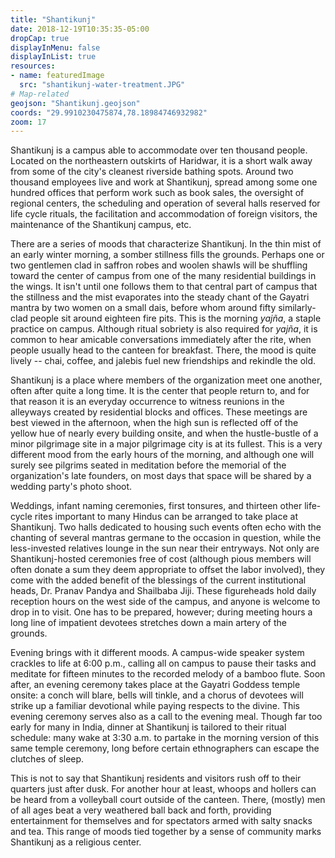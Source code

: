 ```yaml
---
title: "Shantikunj"
date: 2018-12-19T10:35:35-05:00
dropCap: true
displayInMenu: false
displayInList: true
resources:
- name: featuredImage
  src: "shantikunj-water-treatment.JPG"
# Map-related
geojson: "Shantikunj.geojson"
coords: "29.9910230475874,78.18984746932982"
zoom: 17
---
```


Shantikunj is a campus able to accommodate over ten thousand people. Located on the northeastern outskirts of Haridwar, it is a short walk away from some of the city's cleanest riverside bathing spots. Around two thousand employees live and work at Shantikunj, spread among some one hundred offices that perform work such as book sales, the oversight of regional centers, the scheduling and operation of several halls reserved for life cycle rituals, the facilitation and accommodation of foreign visitors, the maintenance of the Shantikunj campus, etc.

There are a series of moods that characterize Shantikunj. In the thin mist of an early winter morning, a somber stillness fills the grounds. Perhaps one or two gentlemen clad in saffron robes and woolen shawls will be shuffling toward the center of campus from one of the many residential buildings in the wings. It isn't until one follows them to that central part of campus that the stillness and the mist evaporates into the steady chant of the Gayatri mantra by two women on a small dais, before whom around fifty similarly-clad people sit around eighteen fire pits. This is the morning _yajña_, a staple practice on campus. Although ritual sobriety is also required for _yajña_, it is common to hear amicable conversations immediately after the rite, when people usually head to the canteen for breakfast. There, the mood is quite lively -- chai, coffee, and jalebis fuel new friendships and rekindle the old.

Shantikunj is a place where members of the organization meet one another, often after quite a long time. It is the center that people return to, and for that reason it is an everyday occurrence to witness reunions in the alleyways created by residential blocks and offices. These meetings are best viewed in the afternoon, when the high sun is reflected off of the yellow hue of nearly every building onsite, and when the hustle-bustle of a minor pilgrimage site in a major pilgrimage city is at its fullest. This is a very different mood from the early hours of the morning, and although one will surely see pilgrims seated in meditation before the memorial of the organization's late founders, on most days that space will be shared by a wedding party's photo shoot.

Weddings, infant naming ceremonies, first tonsures, and thirteen other life-cycle rites important to many Hindus can be arranged to take place at Shantikunj. Two halls dedicated to housing such events often echo with the chanting of several mantras germane to the occasion in question, while the less-invested relatives lounge in the sun near their entryways. Not only are Shantikunj-hosted ceremonies free of cost (although pious members will often donate a sum they deem appropriate to offset the labor involved), they come with the added benefit of the blessings of the current institutional heads, Dr. Pranav Pandya and Shailbaba Jiji. These figureheads hold daily reception hours on the west side of the campus, and anyone is welcome to drop in to visit. One has to be prepared, however; during meeting hours a long line of impatient devotees stretches down a main artery of the grounds.

Evening brings with it different moods. A campus-wide speaker system crackles to life at 6:00 p.m., calling all on campus to pause their tasks and meditate for fifteen minutes to the recorded melody of a bamboo flute. Soon after, an evening ceremony takes place at the Gayatri Goddess temple onsite: a conch will blare, bells will tinkle, and a chorus of devotees will strike up a familiar devotional while paying respects to the divine. This evening ceremony serves also as a call to the evening meal. Though far too early for many in India, dinner at Shantikunj is tailored to their ritual schedule: many wake at 3:30 a.m. to partake in the morning version of this same temple ceremony, long before certain ethnographers can escape the clutches of sleep.

This is not to say that Shantikunj residents and visitors rush off to their quarters just after dusk. For another hour at least, whoops and hollers can be heard from a volleyball court outside of the canteen. There, (mostly) men of all ages beat a very weathered ball back and forth, providing entertainment for themselves and for spectators armed with salty snacks and tea. This range of moods tied together by a sense of community marks Shantikunj as a religious center.
